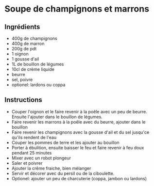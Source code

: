 # Soupe de champignons et marrons

## Ingrédients

- 400g de champignons
- 400g de marron
- 200g de pdt
- 1 oignon
- 1 gousse d'ail
- 1L de bouillon de légumes
- 10cl de crème liquide
- beurre
- sel, poivre
- optionel: lardons ou coppa

## Instructions

- Couper l'oignon et le faire revenir à la poêle avec un peu de beurre. Ensuite l'ajouter dans le bouillon de légumes.
- Faire revenir les marrons à la poêle avec du beurre, ajouter dans le bouillon
- Faire revenir les champignons avec la gousse d'ail et du sel jusqu'ce qu'ils rendent de l'eau
- Couper les pommes de terre et les ajouter au bouillon
- Porter à ébulition, ensuite baisser le feu et faire revenir à feu doux pendant 25 minutes
- Mixer avec un robot plongeur
- Saler et poivrer
- Ajouter la crême fraiche, bien mélanger
- Servir et décorer avec du persil ou de la ciboulette.
- Optionel: ajouter un peu de charcuterie (coppa, jambon ou lardons)

